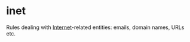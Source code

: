 inet
====

Rules dealing with [Internet](http://en.wikipedia.org/wiki/Internet)-related entities: emails, domain names, URLs etc.
